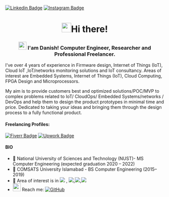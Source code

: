 [![Linkedin Badge](https://img.shields.io/badge/-LinkedIn-0e76a8?style=flat-square&logo=Linkedin&logoColor=white)](https://pk.linkedin.com/in/danishshahid98)
[![Instagram Badge](https://img.shields.io/badge/-Instagram-e4405f?style=flat-square&logo=Instagram&logoColor=white)](https://instagram.com/danishshahid98)

<h1 align="center"> <img src="https://emojis.slackmojis.com/emojis/images/1531849430/4246/blob-sunglasses.gif?1531849430" width="30"/>Hi there!</h1>
<h3 align="center"> 
    <img src="https://media.giphy.com/media/hvRJCLFzcasrR4ia7z/giphy.gif" width="25px"></a> I'am Danish! Computer Engineer, Researcher and Professional Freelancer. 
  
</h3>

 I've over 4 years of experience in Firmware design, Internet of Things (IoT), Cloud IoT ,IoT/networks monitoring solutions and IoT consultancy. Areas of interest are Embedded Systems, Internet of Things (IoT), Cloud Computing, FPGA Design and Microprocessors.
 
My aim is to provide customers best and optimized solutions/POC/MVP to complex problems related to IoT/ CloudOps/ Embedded Systems/networks / DevOps and help them to design the product prototypes in minimal time and price. Dedicated to taking your ideas and bringing them through the design process to a fully functional product. </h3>

#### Freelancing Profiles:
[![Fiverr Badge](https://img.shields.io/static/v1?style=for-the-badge&message=Fiverr&color=222222&logo=Fiverr&logoColor=1DBF73&label=Level%2)](https://fiverr.com/danishshahid)
[![Upwork Badge](https://img.shields.io/static/v1?style=for-the-badge&message=Upwork&color=222222&logo=Upwork&logoColor=6FDA44&label=Top%20Rated)](https://fiverr.com/danishshahid)



#### BIO

- 🏢 National University of Sciences and Technology (NUST)- MS Computer Engineering (expected graduation 2020 – 2022)
- 🏢 COMSATS University Islamabad - BS Computer Engineering (2015– 2019)
- 🔭 Area of interest is in <img src="https://img.shields.io/badge/-IoT-yellow"> , <img src="https://img.shields.io/badge/-Embedded%20Systesm-yellowgreen">,<img src="https://img.shields.io/badge/-Cloud%20Computing%20-red">,<img src="https://img.shields.io/badge/-Digital%20System%20Design-blue">
- <img src="https://github.com/SP-XD/SP-XD/blob/main/images/letterbox.gif?raw=true" width="25"/> Reach me: <a href="mailto:danishshahid19@gmail.com" target="_blank"><img alt="GitHub" src="https://img.shields.io/badge/-danishshahid19@gmail.com-c14438?style=flat-square&logo=Gmail&logoColor=white"></a>







